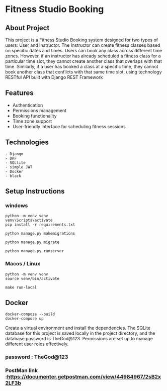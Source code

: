 # Fitness Studio Booking


## About Project
This project is a Fitness Studio Booking system designed for two types of users: User and Instructor. The Instructor can create fitness classes based on specific dates and times. Users can book any class across different time zones. However, if an instructor has already scheduled a fitness class for a particular time slot, they cannot create another class that overlaps with that time. Similarly, if a user has booked a class at a specific time, they cannot book another class that conflicts with that same time slot. using technology  RESTful API built with Django REST Framework

## Features
- Authentication
- Permissions management
- Booking functionality
- Time zone support
- User-friendly interface for scheduling fitness sessions

## Technologies 
    - Django
    - DRF
    - SQLlite
    - simple JWT
    - Docker
    - black

## Setup Instructions

### windows
    python -m venv venv 
    venv\Scripts\activate
    pip install -r requirements.txt

    python manage.py makemigrations 

    python manage.py migrate       

    python manage.py runserver



### Macos / Linux
    python -m venv venv
    source venv/bin/activate

    make run-local

## Docker
    docker-compose --build
    docker-compose up 



Create a virtual environment and install the dependencies. The SQLite database for this project is saved locally in the project directory, and the database password is TheGod@123. Permissions are set up to manage different user roles effectively.



### password : TheGod@123


### PostMan link :https://documenter.getpostman.com/view/44984967/2sB2x2LF3b